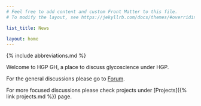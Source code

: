 ```yaml
---
# Feel free to add content and custom Front Matter to this file.
# To modify the layout, see https://jekyllrb.com/docs/themes/#overriding-theme-defaults

list_title: News

layout: home
---
```

{% include abbreviations.md %}

Welcome to HGP GH, a place to discuss glycoscience under HGP.

For the general discussions please go to [Forum](https://github.com/the-human-glycome-project/forum/issues).

For more focused discussions please check projects under [Projects]({% link projects.md %}) page.

